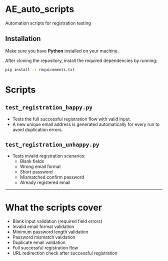 # AE_auto_scripts
 Automation scripts for registration testing

## Installation

Make sure you have **Python** installed on your machine.

After cloning the repository, install the required dependencies by running:

```bash
pip install -r requirements.txt
```

# Scripts

## `test_registration_happy.py`
- Tests the full successful registration flow with valid input.
- A new unique email address is generated automatically for every run to avoid duplication errors.

## `test_registration_unhappy.py`
- Tests invalid registration scenarios:
  - Blank fields
  - Wrong email format
  - Short password
  - Mismatched confirm password
  - Already registered email

---

# What the scripts cover

- Blank input validation (required field errors)
- Invalid email format validation
- Minimum password length validation
- Password mismatch validation
- Duplicate email validation
- Full successful registration flow
- URL redirection check after successful registration
